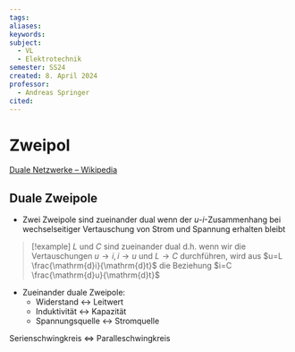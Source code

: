 ```yaml
---
tags: 
aliases: 
keywords: 
subject:
  - VL
  - Elektrotechnik
semester: SS24
created: 8. April 2024
professor:
  - Andreas Springer
cited:
---
```

 

# Zweipol

[Duale Netzwerke – Wikipedia](https://de.wikipedia.org/wiki/Duale_Netzwerke)

## Duale Zweipole

- Zwei Zweipole sind zueinander dual wenn der $u$-$i$-Zusammenhang bei wechselseitiger Vertauschung von Strom und Spannung erhalten bleibt

>[!example] $L$ und $C$ sind zueinander dual
> d.h. wenn wir die Vertauschungen $u \rightarrow i, i \rightarrow u$ und $L \rightarrow C$ durchführen, wird aus $u=L \frac{\mathrm{d}i}{\mathrm{d}t}$ die Beziehung $i=C \frac{\mathrm{d}u}{\mathrm{d}t}$

- Zueinander duale Zweipole:
  - Widerstand $\leftrightarrow$ Leitwert
  - Induktivität $\leftrightarrow$ Kapazität
  - Spannungsquelle $\leftrightarrow$ Stromquelle

Serienschwingkreis $\iff$ Paralleschwingkreis

